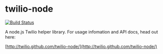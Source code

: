 # twilio-node

[![Build Status](https://travis-ci.org/twilio/twilio-node.png?branch=master)](https://travis-ci.org/twilio/twilio-node)

A node.js Twilio helper library.  For usage infomation and API docs, head out here:

[http://twilio.github.com/twilio-node/](http://twilio.github.com/twilio-node/)
